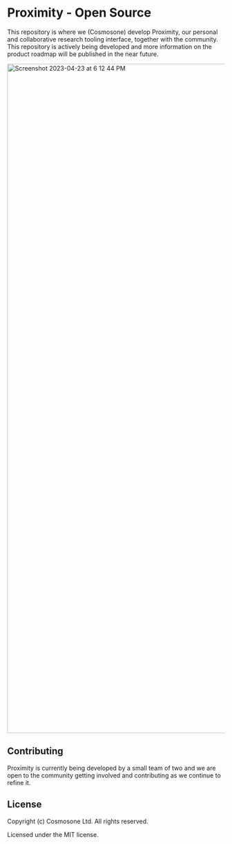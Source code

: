 # Proximity - Open Source

This repository is where we (Cosmosone) develop Proximity, our personal and collaborative research tooling interface, together with the community. This repository is actively being developed and more information on the product roadmap will be published in the near future.

<img width="1547" alt="Screenshot 2023-04-23 at 6 12 44 PM" src="https://user-images.githubusercontent.com/84696121/233854431-329a10b9-b876-43e2-b2b6-6dd729fad56b.png">

## Contributing
Proximity is currently being developed by a small team of two and we are open to the community getting involved and contributing as we continue to refine it.

## License
Copyright (c) Cosmosone Ltd. All rights reserved.

Licensed under the MIT license.

